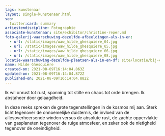 ```yaml
---
tags: kunstenaar
layout: single-kunstenaar.html
seo:
  twitter:card: summary
artiestendiscipline: Fotographie
associate-kunstenaar: site/exhibitor/christine-reper.md
foto-galerij-waarschuwing-dezelfde-afbeeldingen-als-in-en:
  - url: /static/images/waw_hilde_ghesquiere_04.jpg
  - url: /static/images/waw_hilde_ghesquiere_05.jpg
  - url: /static/images/waw_hilde_ghesquiere_06.jpg
  - url: /static/images/waw_hilde_ghesquiere_08.jpg
locatie-waarschuwing-dezelfde-plaatsen-als-in-en-df: site/locatie/bij-christine-reper.md
name: Hilde Ghesquiere
created-on: 2021-08-09T16:14:04.863Z
updated-on: 2021-08-09T16:14:04.872Z
published-on: 2021-08-09T16:14:04.882Z
---
```

<!--StartFragment-->

Ik wil onrust tot rust, spanning tot stilte en chaos tot orde brengen. Ik abstaheer door gelaagdheid. 



In deze reeks spreken de grote tegenstellingen in de kosmos mij aan. Sterk licht tegenover de onnoemelijke duisternis, de invloed van de allesoverheersende winden versus de absolute rust, de zachte oppervlakte van gasplaneten tegenover de ruige atmosfeer, en zeker ook de nietigheid tegenover de oneindigheid.



<!--EndFragment-->